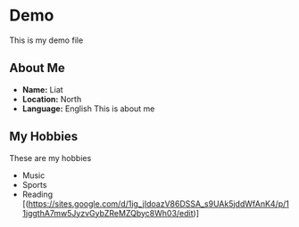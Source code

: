 # Demo
This is my demo file
## About Me

- **Name:** Liat
- **Location:** North
- **Language:** English
This is about me
## My Hobbies
These are my hobbies
- Music
- Sports
- Reading
  [(https://sites.google.com/d/1ig_jIdoazV86DSSA_s9UAk5jddWfAnK4/p/11jggthA7mw5JyzvGybZReMZQbyc8Wh03/edit)]

